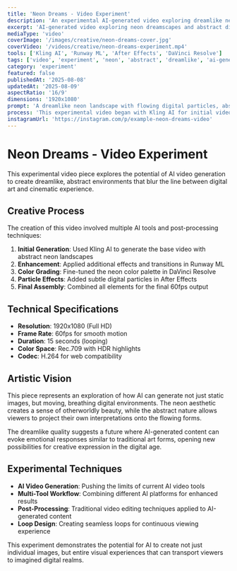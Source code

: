 ```yaml
---
title: 'Neon Dreams - Video Experiment'
description: 'An experimental AI-generated video exploring dreamlike neon landscapes and abstract digital environments, pushing the boundaries of AI video generation.'
excerpt: 'AI-generated video exploring neon dreamscapes and abstract digital environments'
mediaType: 'video'
coverImage: '/images/creative/neon-dreams-cover.jpg'
coverVideo: '/videos/creative/neon-dreams-experiment.mp4'
tools: ['Kling AI', 'Runway ML', 'After Effects', 'DaVinci Resolve']
tags: ['video', 'experiment', 'neon', 'abstract', 'dreamlike', 'ai-generation']
category: 'experiment'
featured: false
publishedAt: '2025-08-08'
updatedAt: '2025-08-09'
aspectRatio: '16/9'
dimensions: '1920x1080'
prompt: 'A dreamlike neon landscape with flowing digital particles, abstract geometric shapes floating in a dark void, soft neon glows in cyan and magenta, ethereal atmosphere, smooth camera movement, 60fps'
process: 'This experimental video began with Kling AI for initial video generation, exploring abstract neon landscapes. The raw AI output was then enhanced in Runway ML for additional effects and smooth transitions. Final color grading and timing adjustments were made in DaVinci Resolve, with some particle effects added in After Effects for enhanced visual impact.'
instagramUrl: 'https://instagram.com/p/example-neon-dreams-video'
---
```


# Neon Dreams - Video Experiment

This experimental video piece explores the potential of AI video generation to create dreamlike, abstract environments that blur the line between digital art and cinematic experience.

## Creative Process

The creation of this video involved multiple AI tools and post-processing techniques:

1. **Initial Generation**: Used Kling AI to generate the base video with abstract neon landscapes
2. **Enhancement**: Applied additional effects and transitions in Runway ML
3. **Color Grading**: Fine-tuned the neon color palette in DaVinci Resolve
4. **Particle Effects**: Added subtle digital particles in After Effects
5. **Final Assembly**: Combined all elements for the final 60fps output

## Technical Specifications

- **Resolution**: 1920x1080 (Full HD)
- **Frame Rate**: 60fps for smooth motion
- **Duration**: 15 seconds (looping)
- **Color Space**: Rec.709 with HDR highlights
- **Codec**: H.264 for web compatibility

## Artistic Vision

This piece represents an exploration of how AI can generate not just static images, but moving, breathing digital environments. The neon aesthetic creates a sense of otherworldly beauty, while the abstract nature allows viewers to project their own interpretations onto the flowing forms.

The dreamlike quality suggests a future where AI-generated content can evoke emotional responses similar to traditional art forms, opening new possibilities for creative expression in the digital age.

## Experimental Techniques

- **AI Video Generation**: Pushing the limits of current AI video tools
- **Multi-Tool Workflow**: Combining different AI platforms for enhanced results
- **Post-Processing**: Traditional video editing techniques applied to AI-generated content
- **Loop Design**: Creating seamless loops for continuous viewing experience

This experiment demonstrates the potential for AI to create not just individual images, but entire visual experiences that can transport viewers to imagined digital realms.
